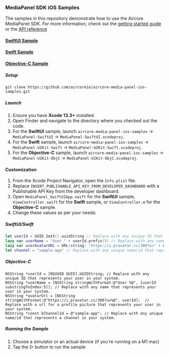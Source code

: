 ### MediaPanel SDK iOS Samples
The samples in this repository demonstrate how to use the Aircore MediaPanel SDK.  For more information, check out the [getting started guide](https://docs.aircore.io/getting-started/mediapanel-ios-getting-started) or the [API reference](https://docs.aircore.io/ios/mediapanel/api-reference)

#### [SwiftUI Sample](https://github.com/aircoreio/aircore-media-panel-ios-samples/tree/main/MediaPanel-SwiftUI)
#### [Swift Sample](https://github.com/aircoreio/aircore-media-panel-ios-samples/tree/main/MediaPanel-UIKit-Swift)
#### [Objective-C Sample](https://github.com/aircoreio/aircore-media-panel-ios-samples/tree/main/MediaPanel-UIKit-ObjC)

##### Setup
```
git clone https://github.com/aircoreio/aircore-media-panel-ios-samples.git
```

##### Launch
1. Ensure you have **Xcode 13.3+** installed.
2. Open Finder and navigate to the directory where you checked out the code.
3. For the **SwiftUI** sample, launch `aircore-media-panel-ios-samples` -> `MediaPanel-SwiftUI` -> `MediaPanel-SwiftUI.xcodeproj`.
4. For the **Swift** sample, launch `aircore-media-panel-ios-samples` -> `MediaPanel-UIKit-Swift` -> `MediaPanel-UIKit-Swift.xcodeproj`.
5. For the **Objective-C** sample, launch `aircore-media-panel-ios-samples` -> `MediaPanel-UIKit-ObjC` -> `MediaPanel-UIKit-ObjC.xcodeproj`.

#### Customization
1. From the Xcode Project Navigator, open the `Info.plist` file.
2. Replace `INSERT_PUBLISHABLE_API_KEY_FROM_DEVELOPER_DASHBOARD` with a Publishable API Key from the developer dashboard.
3. Open `MediaPanel_SwiftUIApp.swift` for the **SwiftUI** sample, `ViewController.swift` for the **Swift** sample, or `ViewController.m` for the **Objective-C** sample.
4. Change these values as per your needs:

##### SwiftUI/Swift  
```swift
let userId = UUID.init().uuidString // Replace with any unique ID that represents your user in your system.
lazy var userName = "User " + userId.prefix(5) // Replace with any name that represents your user in your system.
lazy var userAvatarURL = URL(string: "https://i.pravatar.cc/300?u=" + userId) // Replace with a url for a profile picture that represents your user in your system.
let channel = "sample-app" // Replace with any unique name/id that represents a channel in your system.
```

##### Objective-C  
```objc
NSString *userId = [NSUUID UUID].UUIDString; // Replace with any unique ID that represents your user in your system.
NSString *userName = [NSString stringWithFormat:@"User %@", [userId substringToIndex:5]]; // Replace with any name that represents your user in your system.
NSString *avatarUrl = [NSString stringWithFormat:@"https://i.pravatar.cc/300?u=%@", userId];  // Replace with a url for a profile picture that represents your user in your system.
NSString *const kChannelId = @"sample-app"; // Replace with any unique name/id that represents a channel in your system.
```

##### Running the Sample
1. Choose a simulator or an actual device (if you're running on a M1 mac)
2. Tap the ▷ button to run the sample